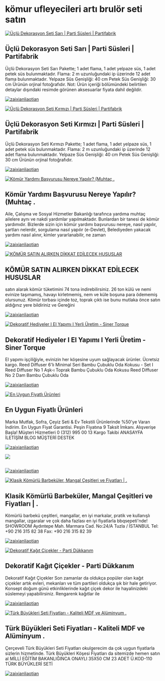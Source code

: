 # kömur ufleyecileri artı brulör seti satın
<a href="https://mnn.zoosnet.net/LR/Chatpre.aspx?id=MNN94995150&p=https://topgrinding.com/" target="_blank">![Üçlü Dekorasyon Seti Sarı | Parti Süsleri | Partifabrik](https://github.com/technlg/images/blob/main/9.jpg)</a>
## Üçlü Dekorasyon Seti Sarı | Parti Süsleri | Partifabrik
Üçlü Dekorasyon Seti Sarı Pakette; 1 adet flama, 1 adet yelpaze süs, 1 adet petek süs bulunmaktadır. Flama: 2 m uzunluğundaki ip üzerinde 12 adet flama bulunmaktadır. Yelpaze Süs Genişliği: 40 cm Petek Süs Genişliği: 30 cm Ürünün orjinal fotoğrafıdır. Not: Ürün içeriği bölümündeki belirtilen detaylar dışındaki resimde görünen aksesuarlar fiyata dahil değildir.
<a href="https://mnn.zoosnet.net/LR/Chatpre.aspx?id=MNN94995150&p=https://topgrinding.com/" target="_blank"><img src="https://github.com/technlg/images/raw/main/chat11.jpg" alt="zaixianliaotian"/></a><a href="//whatsapp.shibangsoft.com/WhatsApp.php" ><img src="https://github.com/technlg/images/raw/main/chat11.png" alt=""></a>
<a href="https://mnn.zoosnet.net/LR/Chatpre.aspx?id=MNN94995150&p=https://topgrinding.com/" target="_blank">![Üçlü Dekorasyon Seti Kırmızı | Parti Süsleri | Partifabrik](https://github.com/technlg/images/blob/main/49.jpg)</a>
## Üçlü Dekorasyon Seti Kırmızı | Parti Süsleri | Partifabrik
Üçlü Dekorasyon Seti Kırmızı Pakette; 1 adet flama, 1 adet yelpaze süs, 1 adet petek süs bulunmaktadır. Flama: 2 m uzunluğundaki ip üzerinde 12 adet flama bulunmaktadır. Yelpaze Süs Genişliği: 40 cm Petek Süs Genişliği: 30 cm Ürünün orjinal fotoğrafıdır.
<a href="https://mnn.zoosnet.net/LR/Chatpre.aspx?id=MNN94995150&p=https://topgrinding.com/" target="_blank"><img src="https://github.com/technlg/images/raw/main/chat11.jpg" alt="zaixianliaotian"/></a><a href="//whatsapp.shibangsoft.com/WhatsApp.php" ><img src="https://github.com/technlg/images/raw/main/chat11.png" alt=""></a>
<a href="https://mnn.zoosnet.net/LR/Chatpre.aspx?id=MNN94995150&p=https://topgrinding.com/" target="_blank">![Kömür Yardımı Başvurusu Nereye Yapılır? (Muhtaç .](https://github.com/technlg/images/blob/main/4.jpg)</a>
## Kömür Yardımı Başvurusu Nereye Yapılır? (Muhtaç .
Aile, Çalışma ve Sosyal Hizmetler Bakanlığı tarafınca yardıma muhtaç ailelere aynı ve nakdi yardımlar yapılmaktadır. Bunlardan bir tanesi de kömür yardımıdır. Bizlerde sizin için kömür yardımı başvurusu nereye, nasıl yapılır, şartları nelerdir, sorgulama nasıl yapılır (e-Devlet), Belediyeden yakacak yardımı nasıl alınır, kimler yararlanabilir, ne zaman 
<a href="https://mnn.zoosnet.net/LR/Chatpre.aspx?id=MNN94995150&p=https://topgrinding.com/" target="_blank"><img src="https://github.com/technlg/images/raw/main/chat11.jpg" alt="zaixianliaotian"/></a><a href="//whatsapp.shibangsoft.com/WhatsApp.php" ><img src="https://github.com/technlg/images/raw/main/chat11.png" alt=""></a>
<a href="https://mnn.zoosnet.net/LR/Chatpre.aspx?id=MNN94995150&p=https://topgrinding.com/" target="_blank">![KÖMÜR SATIN ALIRKEN DİKKAT EDİLECEK HUSUSLAR](https://github.com/technlg/images/blob/main/52.jpg)</a>
## KÖMÜR SATIN ALIRKEN DİKKAT EDİLECEK HUSUSLAR
satın alarak kömür tüketimini 74 tona indirebilirsiniz. 26 ton külü ve nemi evinize taşımamış, havayı kirletmemiş, nem ve küle boşuna para ödememiş olursunuz. Kömür torbası içinde toz, toprak çıktı ise bunu mutlaka önce satın aldığınız yere bildiriniz ve Gereğini 
<a href="https://mnn.zoosnet.net/LR/Chatpre.aspx?id=MNN94995150&p=https://topgrinding.com/" target="_blank"><img src="https://github.com/technlg/images/raw/main/chat11.jpg" alt="zaixianliaotian"/></a><a href="//whatsapp.shibangsoft.com/WhatsApp.php" ><img src="https://github.com/technlg/images/raw/main/chat11.png" alt=""></a>
<a href="https://mnn.zoosnet.net/LR/Chatpre.aspx?id=MNN94995150&p=https://topgrinding.com/" target="_blank">![Dekoratif Hediyeler I El Yapımı I Yerli Üretim - Siner Torque](https://github.com/technlg/images/blob/main/56.jpg)</a>
## Dekoratif Hediyeler I El Yapımı I Yerli Üretim - Siner Torque
El yapımı işçiliğiyle, evinizin her köşesine uyum sağlayacak ürünler. Ücretsiz kargo. Reed Diffuser 6'lı Minimal Seri Bambu Çubuklu Oda Kokusu - Set I Reed Diffuser No 1 Aşk-ı Toprak Bambu Çubuklu Oda Kokusu Reed Diffuser No 2 Dam Bambu Çubuklu Oda
<a href="https://mnn.zoosnet.net/LR/Chatpre.aspx?id=MNN94995150&p=https://topgrinding.com/" target="_blank"><img src="https://github.com/technlg/images/raw/main/chat11.jpg" alt="zaixianliaotian"/></a><a href="//whatsapp.shibangsoft.com/WhatsApp.php" ><img src="https://github.com/technlg/images/raw/main/chat11.png" alt=""></a>
<a href="https://mnn.zoosnet.net/LR/Chatpre.aspx?id=MNN94995150&p=https://topgrinding.com/" target="_blank">![En Uygun Fiyatlı Ürünleri](https://github.com/technlg/images/blob/main/25.jpg)</a>
## En Uygun Fiyatlı Ürünleri
Marka Mutfak, Sofra, Çeyiz Seti & Ev Tekstili Ürünlerinde %50'ye Varan İndirim. En Uygun Fiyat Garantisi. Peşin Fiyatına 9 Taksit İmkanı. Alışverişe Başla! Müşteri Hizmetleri 0 (312) 995 00 13 Kargo Takibi ANASAYFA İLETİŞİM BLOG MÜŞTERİ DESTEK 
<a href="https://mnn.zoosnet.net/LR/Chatpre.aspx?id=MNN94995150&p=https://topgrinding.com/" target="_blank"><img src="https://github.com/technlg/images/raw/main/chat11.jpg" alt="zaixianliaotian"/></a><a href="//whatsapp.shibangsoft.com/WhatsApp.php" ><img src="https://github.com/technlg/images/raw/main/chat11.png" alt=""></a>
<a href="https://mnn.zoosnet.net/LR/Chatpre.aspx?id=MNN94995150&p=https://topgrinding.com/" target="_blank">![](https://github.com/technlg/images/blob/main/57.jpg)</a>
## 

<a href="https://mnn.zoosnet.net/LR/Chatpre.aspx?id=MNN94995150&p=https://topgrinding.com/" target="_blank"><img src="https://github.com/technlg/images/raw/main/chat11.jpg" alt="zaixianliaotian"/></a><a href="//whatsapp.shibangsoft.com/WhatsApp.php" ><img src="https://github.com/technlg/images/raw/main/chat11.png" alt=""></a>
<a href="https://mnn.zoosnet.net/LR/Chatpre.aspx?id=MNN94995150&p=https://topgrinding.com/" target="_blank">![Klasik Kömürlü Barbeküler, Mangal Çeşitleri ve Fiyatları | .](https://github.com/technlg/images/blob/main/49.jpg)</a>
## Klasik Kömürlü Barbeküler, Mangal Çeşitleri ve Fiyatları | .
Kömürlü barbekü çeşitleri, mangallar, en iyi markalar, pratik ve kullanışlı mangallar, ızgaralar ve çok daha fazlası en iyi fiyatlarla bbqsepeti'nde! SHOWROOM Aydıntepe Mah. Marmara Cad. No:24/A Tuzla / İSTANBUL Tel: +90 216 315 82 38 Fax: +90 216 315 82 39 
<a href="https://mnn.zoosnet.net/LR/Chatpre.aspx?id=MNN94995150&p=https://topgrinding.com/" target="_blank"><img src="https://github.com/technlg/images/raw/main/chat11.jpg" alt="zaixianliaotian"/></a><a href="//whatsapp.shibangsoft.com/WhatsApp.php" ><img src="https://github.com/technlg/images/raw/main/chat11.png" alt=""></a>
<a href="https://mnn.zoosnet.net/LR/Chatpre.aspx?id=MNN94995150&p=https://topgrinding.com/" target="_blank">![Dekoratif Kağıt Çiçekler - Parti Dükkanım](https://github.com/technlg/images/blob/main/37.jpg)</a>
## Dekoratif Kağıt Çiçekler - Parti Dükkanım
Dekoratif Kağıt Çiçekler Son zamanlar da oldukça popüler olan kağıt çiçekler artık evleri, mekanları ve tüm partileri oldukça şık bir hale getiriyor. Konsept doğum günü etkinliklerinde kağıt çiçek dekor ile hayalinizdeki süslemeyi yapabilirsiniz. Rengarenk kağıtlar ile 
<a href="https://mnn.zoosnet.net/LR/Chatpre.aspx?id=MNN94995150&p=https://topgrinding.com/" target="_blank"><img src="https://github.com/technlg/images/raw/main/chat11.jpg" alt="zaixianliaotian"/></a><a href="//whatsapp.shibangsoft.com/WhatsApp.php" ><img src="https://github.com/technlg/images/raw/main/chat11.png" alt=""></a>
<a href="https://mnn.zoosnet.net/LR/Chatpre.aspx?id=MNN94995150&p=https://topgrinding.com/" target="_blank">![Türk Büyükleri Seti Fiyatları - Kaliteli MDF ve Alüminyum .](https://github.com/technlg/images/blob/main/25.jpg)</a>
## Türk Büyükleri Seti Fiyatları - Kaliteli MDF ve Alüminyum .
Çerçeveli Türk Büyükleri Seti Fiyatları okulgerecim da çok uygun fiyatlarla sizlerin hizmetinde. Türk Büyükleri Köşesi Fiyatları da sitemizde hemen satın al MİLLİ EĞİTİM BAKANLIĞINCA ONAYLI 35X50 CM 23 ADET Ü.KOD-110 TÜRK BÜYÜKLERİ SETİ 
<a href="https://mnn.zoosnet.net/LR/Chatpre.aspx?id=MNN94995150&p=https://topgrinding.com/" target="_blank"><img src="https://github.com/technlg/images/raw/main/chat11.jpg" alt="zaixianliaotian"/></a><a href="//whatsapp.shibangsoft.com/WhatsApp.php" ><img src="https://github.com/technlg/images/raw/main/chat11.png" alt=""></a>
